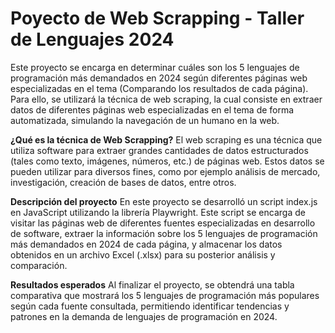 # Poyecto de Web Scrapping - Taller de Lenguajes 2024

Este proyecto se encarga en determinar cuáles son los 5 lenguajes de programación más demandados en 2024 según diferentes páginas web especializadas en el tema (Comparando los resultados de cada página). Para ello, se utilizará la técnica de web scraping, la cual consiste en extraer datos de diferentes páginas web especializadas en el tema de forma automatizada, simulando la navegación de un humano en la web.

**¿Qué es la técnica de Web Scrapping?**
El web scraping es una técnica que utiliza software para extraer grandes cantidades de datos estructurados (tales como texto, imágenes, números, etc.) de páginas web. Estos datos se pueden utilizar para diversos fines, como por ejemplo análisis de mercado, investigación, creación de bases de datos, entre otros.

**Descripción del proyecto**
En este proyecto se desarrolló un script index.js en JavaScript utilizando la librería Playwright. Este script se encarga de visitar las páginas web de diferentes fuentes especializadas en desarrollo de software, extraer la información sobre los 5 lenguajes de programación más demandados en 2024 de cada página, y almacenar los datos obtenidos en un archivo Excel (.xlsx) para su posterior análisis y comparación.

**Resultados esperados**
Al finalizar el proyecto, se obtendrá una tabla comparativa que mostrará los 5 lenguajes de programación más populares según cada fuente consultada, permitiendo identificar tendencias y patrones en la demanda de lenguajes de programación en 2024.